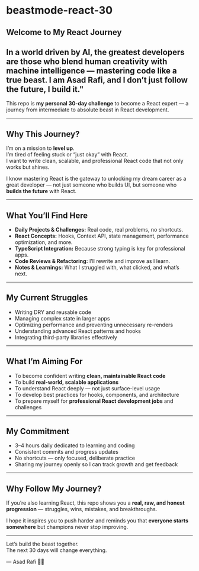# beastmode-react-30

## Welcome to My React Journey 

## In a world driven by AI, the greatest developers are those who blend human creativity with machine intelligence — mastering code like a true beast. I am Asad Rafi, and I don’t just follow the future, I build it."

This repo is **my personal 30-day challenge** to become a React expert — a journey from intermediate to absolute beast in React development.

---

## Why This Journey?

I’m on a mission to **level up**.  
I’m tired of feeling stuck or “just okay” with React.  
I want to write clean, scalable, and professional React code that not only works but shines.  

I know mastering React is the gateway to unlocking my dream career as a great developer — not just someone who builds UI, but someone who **builds the future** with React.

---

## What You’ll Find Here

- **Daily Projects & Challenges:** Real code, real problems, no shortcuts.  
- **React Concepts:** Hooks, Context API, state management, performance optimization, and more.  
- **TypeScript Integration:** Because strong typing is key for professional apps.  
- **Code Reviews & Refactoring:** I’ll rewrite and improve as I learn.  
- **Notes & Learnings:** What I struggled with, what clicked, and what’s next.  

---

## My Current Struggles

- Writing DRY and reusable code  
- Managing complex state in larger apps  
- Optimizing performance and preventing unnecessary re-renders  
- Understanding advanced React patterns and hooks  
- Integrating third-party libraries effectively  

---

## What I’m Aiming For

- To become confident writing **clean, maintainable React code**  
- To build **real-world, scalable applications**  
- To understand React deeply — not just surface-level usage  
- To develop best practices for hooks, components, and architecture  
- To prepare myself for **professional React development jobs** and challenges  

---

## My Commitment

- 3–4 hours daily dedicated to learning and coding  
- Consistent commits and progress updates  
- No shortcuts — only focused, deliberate practice  
- Sharing my journey openly so I can track growth and get feedback  

---

## Why Follow My Journey?

If you’re also learning React, this repo shows you a **real, raw, and honest progression** — struggles, wins, mistakes, and breakthroughs.  

I hope it inspires you to push harder and reminds you that **everyone starts somewhere** but champions never stop improving.  

---

Let’s build the beast together.  
The next 30 days will change everything.  

— Asad Rafi 🥷🔥
